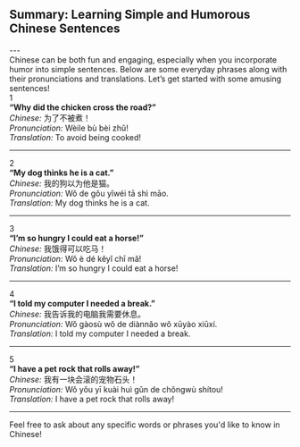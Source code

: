 ## Summary: Learning Simple and Humorous Chinese Sentences<br>
---<br>
Chinese can be both fun and engaging, especially when you incorporate humor into simple sentences. Below are some everyday phrases along with their pronunciations and translations. Let’s get started with some amusing sentences!<br>
1<br>
**“Why did the chicken cross the road?”**  
*Chinese:* 为了不被煮！  
*Pronunciation:* Wèile bù bèi zhǔ!  
*Translation:* To avoid being cooked!

---

2<br>
**“My dog thinks he is a cat.”**  
*Chinese:* 我的狗以为他是猫。  
*Pronunciation:* Wǒ de gǒu yǐwéi tā shì māo.  
*Translation:* My dog thinks he is a cat.

---

3<br>
**“I’m so hungry I could eat a horse!”**  
*Chinese:* 我饿得可以吃马！  
*Pronunciation:* Wǒ è dé kěyǐ chī mǎ!  
*Translation:* I’m so hungry I could eat a horse!

---

4<br>
**“I told my computer I needed a break.”**  
*Chinese:* 我告诉我的电脑我需要休息。  
*Pronunciation:* Wǒ gàosù wǒ de diànnǎo wǒ xūyào xiūxí.  
*Translation:* I told my computer I needed a break.

---

5<br>
**“I have a pet rock that rolls away!”**  
*Chinese:* 我有一块会滚的宠物石头！  
*Pronunciation:* Wǒ yǒu yī kuài huì gǔn de chǒngwù shítou!  
*Translation:* I have a pet rock that rolls away!

---

Feel free to ask about any specific words or phrases you'd like to know in Chinese!